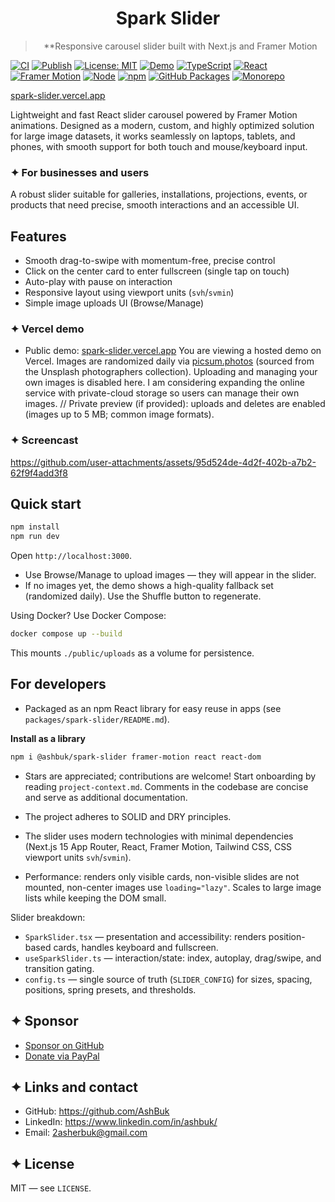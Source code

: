 <div align="center">

# Spark Slider

> \*\*Responsive carousel slider built with Next.js and Framer Motion

</div>

[![CI](https://github.com/AshBuk/framer-motion-spark-slider/actions/workflows/ci.yml/badge.svg?branch=main)](https://github.com/AshBuk/framer-motion-spark-slider/actions/workflows/ci.yml)
[![Publish](https://github.com/AshBuk/framer-motion-spark-slider/actions/workflows/publish-package.yml/badge.svg)](https://github.com/AshBuk/framer-motion-spark-slider/actions/workflows/publish-package.yml)
[![License: MIT](https://img.shields.io/badge/License-MIT-blue.svg)](LICENSE)
[![Demo](https://img.shields.io/badge/demo-vercel-black?logo=vercel)](https://spark-slider.vercel.app/)
[![TypeScript](https://img.shields.io/badge/TypeScript-5.x-3178C6?logo=typescript)](https://www.typescriptlang.org/)
[![React](https://img.shields.io/badge/React-%E2%89%A518-61DAFB?logo=react&logoColor=white)](https://react.dev/)
[![Framer Motion](https://img.shields.io/badge/Framer%20Motion-%E2%89%A512-0055FF?logo=framer)](https://www.framer.com/motion/)
[![Node](https://img.shields.io/badge/node-20.x-339933?logo=node.js&logoColor=white)](https://nodejs.org/)
[![npm](https://img.shields.io/npm/v/@ashbuk/spark-slider?logo=npm)](https://npmjs.com/package/@ashbuk/spark-slider)
[![GitHub Packages](https://img.shields.io/badge/GitHub%20Packages-enabled-181717?logo=github)](https://github.com/AshBuk/framer-motion-spark-slider/packages)
[![Monorepo](https://img.shields.io/badge/monorepo-workspaces-orange)](#)

[spark-slider.vercel.app](https://spark-slider.vercel.app/)

Lightweight and fast React slider carousel powered by Framer Motion animations.
Designed as a modern, custom, and highly optimized solution for large image datasets, it works seamlessly on laptops, tablets, and phones, with smooth support for both touch and mouse/keyboard input.

### ✦ For businesses and users

A robust slider suitable for galleries, installations, projections, events, or products that need precise, smooth interactions and an accessible UI.

## Features

- Smooth drag-to-swipe with momentum-free, precise control
- Click on the center card to enter fullscreen (single tap on touch)
- Auto-play with pause on interaction
- Responsive layout using viewport units (`svh`/`svmin`)
- Simple image uploads UI (Browse/Manage)

### ✦ Vercel demo

- Public demo: [spark-slider.vercel.app](https://spark-slider.vercel.app/)
  You are viewing a hosted demo on Vercel. Images are randomized daily via [picsum.photos](https://picsum.photos) (sourced from the Unsplash photographers collection). Uploading and managing your own images is disabled here. I am considering expanding the online service with private-cloud storage so users can manage their own images.
  // Private preview (if provided): uploads and deletes are enabled (images up to 5 MB; common image formats).

### ✦ Screencast

https://github.com/user-attachments/assets/95d524de-4d2f-402b-a7b2-62f9f4add3f8

## Quick start

```bash
npm install
npm run dev
```

Open `http://localhost:3000`.

- Use Browse/Manage to upload images — they will appear in the slider.
- If no images yet, the demo shows a high-quality fallback set (randomized daily). Use the Shuffle button to regenerate.

Using Docker? Use Docker Compose:

```bash
docker compose up --build
```

This mounts `./public/uploads` as a volume for persistence.

## For developers

- Packaged as an npm React library for easy reuse in apps (see `packages/spark-slider/README.md`).

**Install as a library**

```bash
npm i @ashbuk/spark-slider framer-motion react react-dom
```

- Stars are appreciated; contributions are welcome! Start onboarding by reading `project-context.md`. Comments in the codebase are concise and serve as additional documentation.

- The project adheres to SOLID and DRY principles.
- The slider uses modern technologies with minimal dependencies (Next.js 15 App Router, React, Framer Motion, Tailwind CSS, CSS viewport units `svh`/`svmin`).
- Performance: renders only visible cards, non-visible slides are not mounted, non-center images use `loading="lazy"`. Scales to large image lists while keeping the DOM small.

Slider breakdown:

- `SparkSlider.tsx` — presentation and accessibility: renders position-based cards, handles keyboard and fullscreen.
- `useSparkSlider.ts` — interaction/state: index, autoplay, drag/swipe, and transition gating.
- `config.ts` — single source of truth (`SLIDER_CONFIG`) for sizes, spacing, positions, spring presets, and thresholds.

## ✦ Sponsor

- [Sponsor on GitHub](https://github.com/sponsors/AshBuk)
- [Donate via PayPal](https://www.paypal.com/donate/?hosted_button_id=R3HZH8DX7SCJG)

## ✦ Links and contact

- GitHub: https://github.com/AshBuk
- LinkedIn: https://www.linkedin.com/in/ashbuk/
- Email: 2asherbuk@gmail.com

## ✦ License

MIT — see `LICENSE`.
